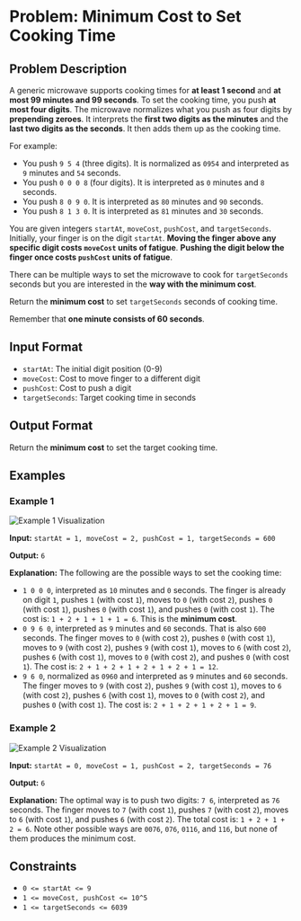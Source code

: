 
# Problem: Minimum Cost to Set Cooking Time

## Problem Description
A generic microwave supports cooking times for **at least 1 second** and **at most 99 minutes and 99 seconds**. To set the cooking time, you push **at most four digits**. The microwave normalizes what you push as four digits by **prepending zeroes**. It interprets the **first two digits as the minutes** and the **last two digits as the seconds**. It then adds them up as the cooking time.

For example:
- You push `9 5 4` (three digits). It is normalized as `0954` and interpreted as `9` minutes and `54` seconds.
- You push `0 0 0 8` (four digits). It is interpreted as `0` minutes and `8` seconds.
- You push `8 0 9 0`. It is interpreted as `80` minutes and `90` seconds.
- You push `8 1 3 0`. It is interpreted as `81` minutes and `30` seconds.

You are given integers `startAt`, `moveCost`, `pushCost`, and `targetSeconds`. Initially, your finger is on the digit `startAt`. **Moving the finger above any specific digit costs `moveCost` units of fatigue**. **Pushing the digit below the finger once costs `pushCost` units of fatigue**.

There can be multiple ways to set the microwave to cook for `targetSeconds` seconds but you are interested in the **way with the minimum cost**.

Return the **minimum cost** to set `targetSeconds` seconds of cooking time.

Remember that **one minute consists of 60 seconds**.

## Input Format
- `startAt`: The initial digit position (0-9)
- `moveCost`: Cost to move finger to a different digit
- `pushCost`: Cost to push a digit
- `targetSeconds`: Target cooking time in seconds

## Output Format
Return the **minimum cost** to set the target cooking time.

## Examples

### Example 1

![Example 1 Visualization](https://assets.leetcode.com/uploads/2021/12/30/1.png)

**Input:** `startAt = 1, moveCost = 2, pushCost = 1, targetSeconds = 600`<br/>

**Output:** `6`<br/>

**Explanation:** The following are the possible ways to set the cooking time:
- `1 0 0 0`, interpreted as `10` minutes and `0` seconds.
  The finger is already on digit `1`, pushes `1` (with cost `1`), moves to `0` (with cost `2`), pushes `0` (with cost `1`), pushes `0` (with cost `1`), and pushes `0` (with cost `1`).
  The cost is: `1 + 2 + 1 + 1 + 1 = 6`. This is the **minimum cost**.
- `0 9 6 0`, interpreted as `9` minutes and `60` seconds. That is also `600` seconds.
  The finger moves to `0` (with cost `2`), pushes `0` (with cost `1`), moves to `9` (with cost `2`), pushes `9` (with cost `1`), moves to `6` (with cost `2`), pushes `6` (with cost `1`), moves to `0` (with cost `2`), and pushes `0` (with cost `1`).
  The cost is: `2 + 1 + 2 + 1 + 2 + 1 + 2 + 1 = 12`.
- `9 6 0`, normalized as `0960` and interpreted as `9` minutes and `60` seconds.
  The finger moves to `9` (with cost `2`), pushes `9` (with cost `1`), moves to `6` (with cost `2`), pushes `6` (with cost `1`), moves to `0` (with cost `2`), and pushes `0` (with cost `1`).
  The cost is: `2 + 1 + 2 + 1 + 2 + 1 = 9`.

### Example 2

![Example 2 Visualization](https://assets.leetcode.com/uploads/2021/12/30/2.png)

**Input:** `startAt = 0, moveCost = 1, pushCost = 2, targetSeconds = 76`<br/>

**Output:** `6`<br/>

**Explanation:** The optimal way is to push two digits: `7 6`, interpreted as `76` seconds.
The finger moves to `7` (with cost `1`), pushes `7` (with cost `2`), moves to `6` (with cost `1`), and pushes `6` (with cost `2`). The total cost is: `1 + 2 + 1 + 2 = 6`.
Note other possible ways are `0076`, `076`, `0116`, and `116`, but none of them produces the minimum cost.

## Constraints
- `0 <= startAt <= 9`
- `1 <= moveCost, pushCost <= 10^5`
- `1 <= targetSeconds <= 6039`

